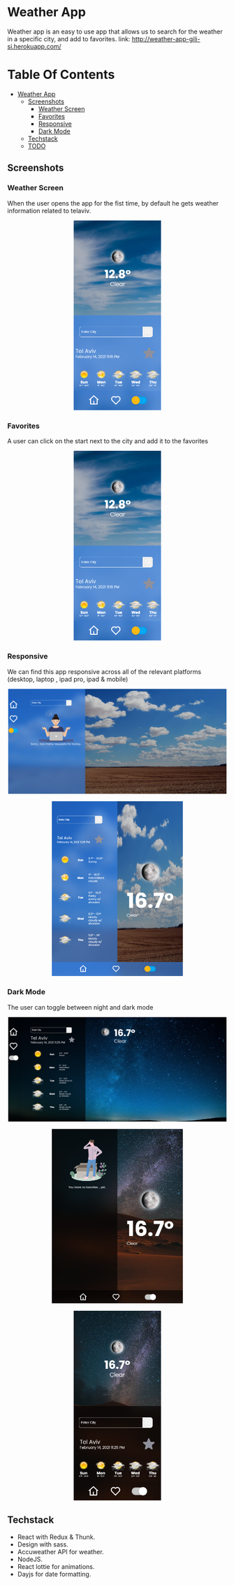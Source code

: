 # Weather App

Weather app is an easy to use app that allows us to search for the weather in a specific city, and add to favorites.
link: http://weather-app-gili-si.herokuapp.com/


# Table Of Contents

- [Weather App](#Weather-app)
  - [Screenshots](#screenshots)
    - [Weather Screen](#first-screen)
    - [Favorites](#favorites)
    - [Responsive](#responsive)
    - [Dark Mode](#Dark-Mode)
  - [Techstack](#tech-stack)
  - [TODO](#todo)



## Screenshots

### Weather Screen

When the user opens the app for the fist time, by default he gets weather information related to telaviv.

<p align="center"><img src="src/assets/screenshots/light_mob.png" width="200" /></p>

### Favorites

A user can click on the start next to the city and add it to the favorites

<p align="center"><img src="src/assets/screenshots/light_mob.png" width="200" /></p>

### Responsive

We can find this app responsive across all of the relevant platforms (desktop, laptop , ipad pro, ipad & mobile)

<p align="center"><img src="src/assets/screenshots/light_desk.png" width="500" /></p>
<p align="center"><img src="src/assets/screenshots/light_ipad.png" width="300" /></p>

### Dark Mode 

The user can toggle between night and dark mode

<p align="center"><img src="src/assets/screenshots/dark_dsk.png" width="500" /></p>
<p align="center"><img src="src/assets/screenshots/dark_ipad.png" width="300" /></p>
<p align="center"><img src="src/assets/screenshots/dark_mob.png" width="200" /></p>

## Techstack

- React with Redux & Thunk.
- Design with sass.
- Accuweather API for weather.
- NodeJS.
- React lottie for animations.
- Dayjs for date formatting.


